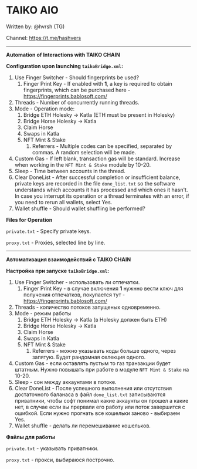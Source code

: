 # TAIKO AIO

Written by: @hvrsh (TG)

Channel: https://t.me/hashvers

---
**Automation of Interactions with TAIKO CHAIN**

**Configuration upon launching `taikoBridge.xml`:**

1. Use Finger Switcher - Should fingerprints be used?
   1. Finger Print Key - If enabled with **1**, a key is required to obtain fingerprints, which can be purchased here - https://fingerprints.bablosoft.com/
2. Threads - Number of concurrently running threads.
3. Mode - Operation mode:
   1. Bridge ETH Holesky -> Katla (ETH must be present in Holesky)
   2. Bridge Horse Holesky -> Katla
   3. Claim Horse
   4. Swaps in Katla
   5. NFT Mint & Stake
      1. Referrers - Multiple codes can be specified, separated by commas. A random selection will be made.
4. Custom Gas - If left blank, transaction gas will be standard. Increase when working in the `NFT Mint & Stake` module by 10-20.
5. Sleep - Time between accounts in the thread.
6. Clear DoneList - After successful completion or insufficient balance, private keys are recorded in the file `done_list.txt` so the software understands which accounts it has processed and which ones it hasn't. In case you interrupt its operation or a thread terminates with an error, if you need to rerun all wallets, select Yes.
7. Wallet shuffle - Should wallet shuffling be performed?

 **Files for Operation**

 `private.txt` - Specify private keys.

 `proxy.txt` - Proxies, selected line by line.

---

**Автоматизация взаимодействий с TAIKO CHAIN**

**Настройка при запуске `taikoBridge.xml`:**

1. Use Finger Switcher - использовать ли отпечатки.
	1. Finger Print Key - в случае включения **1** нужнно вести ключ для получения отпечатков, покупается тут - https://fingerprints.bablosoft.com/
2. Threads - количество потоков запущеных одновременно.
3. Mode - режим работы
	1. Bridge ETH Holesky -> Katla (в Holesky должен быть ETH)
	2. Bridge Horse Holesky -> Katla
	3. Claim Horse
	4. Swaps in Katla
	5. NFT Mint & Stake
		1. Referrers - можно указывать коды больше одного, через запятую. Будет рандомная селекция одного.
4. Custom Gas - если оставлять пустым то газ транзакции будет штатным. Нужно повышать при работе в модуле `NFT Mint & Stake` на 10-20.
5. Sleep - сон между аккаунтами в потоке.
6. Clear DoneList - После успешного выполнения или отсутствия достаточного баланаса в файл `done_list.txt` записываются приватники, чтобы софт понимал какие аккаунты он прошел а какие нет, в случае если вы прервали его работу или поток завершится с ошибкой. Если нужно прогнать все кошельки заново - выбираем Yes.
7. Wallet shuffle - делать ли перемешивание кошельков.

 **Файлы для работы**

 `private.txt` - указывать приватники.

 `proxy.txt` - прокси, выбираюся построчно.
